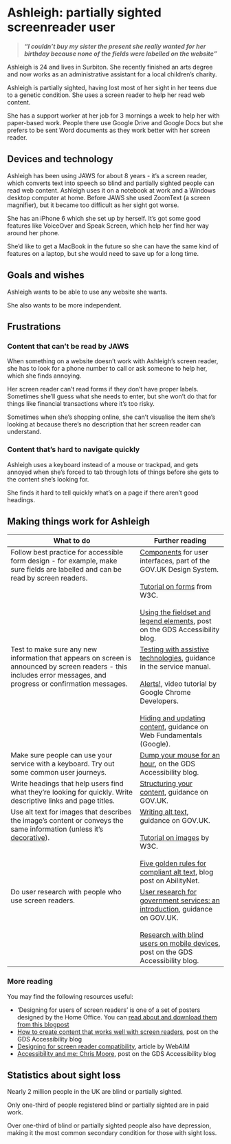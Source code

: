 # Ashleigh: partially sighted screenreader user

> ***“I couldn’t buy my sister the present she really wanted for her birthday because none of the fields were labelled on the website”***

Ashleigh is 24 and lives in Surbiton. She recently finished an arts degree and now works as an administrative assistant for a local children’s charity.

Ashleigh is partially sighted, having lost most of her sight in her teens due to a genetic condition. She uses a screen reader to help her read web content.

She has a support worker at her job for 3 mornings a week to help her with paper-based work. People there use Google Drive and Google Docs but she prefers to be sent Word documents as they work better with her screen reader.

## Devices and technology

Ashleigh has been using JAWS for about 8 years - it’s a screen reader, which converts text into speech so blind and partially sighted people can read web content. Ashleigh uses it on a notebook at work and a Windows desktop computer at home. Before JAWS she used ZoomText (a screen magnifier), but it became too difficult as her sight got worse.

She has an iPhone 6 which she set up by herself. It’s got some good features like VoiceOver and Speak Screen, which help her find her way around her phone.

She’d like to get a MacBook in the future so she can have the same kind of features on a laptop, but she would need to save up for a long time.

## Goals and wishes

Ashleigh wants to be able to use any website she wants.

She also wants to be more independent.

## Frustrations

### Content that can’t be read by JAWS

When something on a website doesn’t work with Ashleigh’s screen reader, she has to look for a phone number to call or ask someone to help her, which she finds annoying.

Her screen reader can’t read forms if they don’t have proper labels. Sometimes she’ll guess what she needs to enter, but she won’t do that for things like financial transactions where it’s too risky.

Sometimes when she’s shopping online, she can’t visualise the item she’s looking at because there’s no description that her screen reader can understand.

### Content that’s hard to navigate quickly

Ashleigh uses a keyboard instead of a mouse or trackpad, and gets annoyed when she’s forced to tab through lots of things before she gets to the content she’s looking for.

She finds it hard to tell quickly what’s on a page if there aren’t good headings.

## Making things work for Ashleigh

<table>
  <thead>
    <tr>
      <th scope="col">What to do</th>
      <th scope="col">Further reading</th>
    </tr>
  </thead>
  <tbody>
    <tr>
      <td valign="top">Follow best practice for accessible form design - for example, make sure fields are labelled and can be read
        by screen readers.</td>
      <td valign="top">
        <a rel="external"
          href="https://design-system.service.gov.uk/components/?_ga=2.49565798.1716398996.1639253013-2073527622.1634034379"
          class="govuk-link">Components</a> for user interfaces, part of the GOV.UK Design System.<br /><br /><a
          rel="external" href="https://www.w3.org/WAI/tutorials/forms/" class="govuk-link">Tutorial on forms</a> from
        W3C.<br /><br /><a rel="external"
          href="https://accessibility.blog.gov.uk/2016/07/22/using-the-fieldset-and-legend-elements/"
          class="govuk-link">Using the fieldset and legend elements</a>, post on the GDS Accessibility blog.
      </td>
    </tr>
    <tr>
      <td valign="top">Test to make sure any new information that appears on screen is announced by screen readers - this includes
        error messages, and progress or confirmation messages.</td>
      <td valign="top">
        <a href="/service-manual/technology/testing-with-assistive-technologies" class="govuk-link">Testing with
          assistive technologies</a>, guidance in the service manual.<br /><br /><a rel="external"
          href="http://bit.ly/2yDnF2i" class="govuk-link">Alerts!</a>, video tutorial by Google Chrome
        Developers.<br /><br /><a rel="external"
          href="https://developers.google.com/web/fundamentals/accessibility/semantics-aria/hiding-and-updating-content#aria-live"
          class="govuk-link">Hiding and updating content</a>, guidance on Web Fundamentals (Google).
      </td>
    </tr>
    <tr>
      <td valign="top">Make sure people can use your service with a keyboard. Try out some common user journeys.</td>
      <td valign="top">
        <a rel="external" href="https://accessibility.blog.gov.uk/2016/05/19/dump-your-mouse-for-an-hour/"
          class="govuk-link">Dump your mouse for an hour</a>, on the GDS Accessibility blog.
      </td>
    </tr>
    <tr>
      <td valign="top">Write headings that help users find what they’re looking for quickly. Write descriptive links and page titles.
      </td>
      <td valign="top">
        <a href="https://www.gov.uk/guidance/content-design/writing-for-gov-uk#structuring-content"
          class="govuk-link">Structuring your content</a>, guidance on GOV.UK.
      </td>
    </tr>
    <tr>
      <td valign="top">Use alt text for images that describes the image’s content or conveys the same information (unless it’s <a
          rel="external" href="https://www.w3.org/WAI/tutorials/images/decorative/" class="govuk-link">decorative</a>).
      </td>
      <td valign="top">
        <a href="https://www.gov.uk/guidance/content-design/image-copyright-standards-for-gov-uk#alt-text"
          class="govuk-link">Writing alt text</a>, guidance on GOV.UK.<br /><br /><a rel="external"
          href="https://www.w3.org/WAI/tutorials/images/" class="govuk-link">Tutorial on images</a> by W3C.<br /><br /><a
          rel="external" href="https://www.abilitynet.org.uk/blog/five-golden-rules-compliant-alt-text"
          class="govuk-link">Five golden rules for compliant alt text</a>, blog post on AbilityNet.
      </td>
    </tr>
    <tr>
      <td valign="top">Do user research with people who use screen readers.</td>
      <td valign="top">
        <a href="https://www.gov.uk/service-manual/user-research/how-user-research-improves-service-design"
          class="govuk-link">User research for government services: an introduction</a>, guidance on GOV.UK.<br /><br /><a
          rel="external"
          href="https://accessibility.blog.gov.uk/2016/06/09/research-with-blind-users-on-mobile-devices/"
          class="govuk-link">Research with blind users on mobile devices</a>, post on the GDS Accessibility blog.
      </td>
    </tr>
  </tbody>
</table>

### More reading

You may find the following resources useful:
- ‘Designing for users of screen readers’ is one of a set of posters designed by the Home Office. You can [read about and download them from this blogpost](https://accessibility.blog.gov.uk/2016/09/02/dos-and-donts-on-designing-for-accessibility/)
- [How to create content that works well with screen readers](https://accessibility.blog.gov.uk/2017/02/08/advice-for-creating-content-that-works-well-with-screen-readers/), post on the GDS Accessibility blog
- [Designing for screen reader compatibility](http://webaim.org/techniques/screenreader/), article by WebAIM
- [Accessibility and me: Chris Moore](https://accessibility.blog.gov.uk/2016/07/01/accessibility-and-me-chris-moore/), post on the GDS Accessibility blog

## Statistics about sight loss

Nearly 2 million people in the UK are blind or partially sighted.

Only one-third of people registered blind or partially sighted are in paid work.

Over one-third of blind or partially sighted people also have depression, making it the most common secondary condition for those with sight loss.
